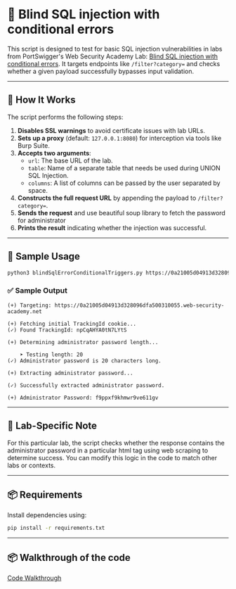 # 🔐 Blind SQL injection with conditional errors

This script is designed to test for basic SQL injection vulnerabilities in labs from PortSwigger's Web Security Academy Lab: [Blind SQL injection with conditional errors](https://portswigger.net/web-security/learning-paths/sql-injection/sql-injection-error-based-sql-injection/sql-injection/blind/lab-conditional-errors#). It targets endpoints like `/filter?category=` and checks whether a given payload successfully bypasses input validation.

---

## 🚀 How It Works

The script performs the following steps:

1. **Disables SSL warnings** to avoid certificate issues with lab URLs.
2. **Sets up a proxy** (default: `127.0.0.1:8080`) for interception via tools like Burp Suite.
3. **Accepts two arguments**:
   - `url`: The base URL of the lab.
   - `table`: Name of a separate table that needs be used during UNION SQL Injection.
   - `columns`: A list of columns can be passed by the user separated by space.
4. **Constructs the full request URL** by appending the payload to `/filter?category=`.
5. **Sends the request** and use beautiful soup library to fetch the password for administrator
6. **Prints the result** indicating whether the injection was successful.

---

## 🧪 Sample Usage

```bash
python3 blindSqlErrorConditionalTriggers.py https://0a21005d04913d328096dfa500310055.web-security-academy.net 
```

### ✅ Sample Output

```
(+) Targeting: https://0a21005d04913d328096dfa500310055.web-security-academy.net

(+) Fetching initial TrackingId cookie...
(✓) Found TrackingId: npCqAHYA0tN7LYtS

(+) Determining administrator password length...

    ➤ Testing length: 20
(✓) Administrator password is 20 characters long.

(+) Extracting administrator password...

(✓) Successfully extracted administrator password.

(+) Administrator Password: f9ppxf9khmwr9ve611gv
```

---

## 📌 Lab-Specific Note

For this particular lab, the script checks whether the response contains the administrator password in a particular html tag using web scraping to determine success. You can modify this logic in the code to match other labs or contexts.

---

## 📦 Requirements

Install dependencies using:

```bash
pip install -r requirements.txt
```

---

## 📦 Walkthrough of the code
[Code Walkthrough](https://medium.com/@adhithyasivanesh/portswigger-web-security-academy-labs-sqli-lab-1-retrieving-hidden-data-fe40ea356d5d)
